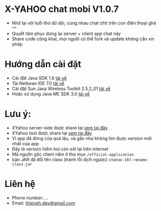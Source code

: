 # X-YAHOO chat mobi V1.0.7

- Nhớ lại với tuổi thơ dữ dội, cùng nhau chat chit trên con điện thoại ghẻ ^^
- Quyết tâm phục dựng lại server + client app chat này
- Share code công khai, mọi người có thể fork và update không cần xin phép

# Hướng dẫn cài đặt

- Cài đặt Java SDK 1.6 [tải về](https://www.oracle.com/java/technologies/javase-java-archive-javase6-downloads.html)
- Tải Netbean IDE 7.0 [tải về](https://dn721908.ca.archive.org/0/items/netbeans-olds/7.0/)
- Cài đặt Sun Java Wireless Toolkit
  2.5.2_01 [tải về](https://www.oracle.com/java/technologies/java-archive-downloads-javame-downloads.html)
- Hoặc sử dụng Java ME SDK 3.0 [tải về](https://www.oracle.com/java/technologies/javame-sdk/java-me-sdk-v30.html)

# Lưu ý:

- XYahoo server-side được share tại [xem tại đây](https://github.com/PhamHuyThien/xyahoo-server)
- XYahoo tool được share tại [xem tại đây](https://github.com/PhamHuyThien/xyahoo-tool)
- Vì app đã đóng cửa quá lâu, và gần như không tìm đuợc version mới nhất của app
- Đây là version hiếm hoi còn sót lại trên internet
- Mã nguồn gốc client nằm ở thư mục `/official-application`
- bản JAR đã đổi tên class (tránh lỗi dịch ngược) `xYahoo-107-rename-class.jar`

# Liên hệ

- Phone number: ...
- Email: thienph.dev@gmail.com